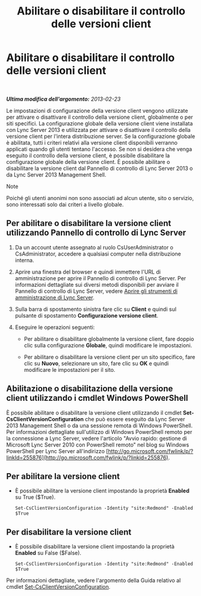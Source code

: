 ﻿---
title: Abilitare o disabilitare il controllo delle versioni client
TOCTitle: Abilitare o disabilitare il controllo delle versioni client
ms:assetid: 33a98cb9-a979-4bb6-afb2-512f601d7ac5
ms:mtpsurl: https://technet.microsoft.com/it-it/library/JJ898475(v=OCS.15)
ms:contentKeyID: 52062127
ms.date: 08/24/2015
mtps_version: v=OCS.15
ms.translationtype: HT
---

# Abilitare o disabilitare il controllo delle versioni client

 

_**Ultima modifica dell'argomento:** 2013-02-23_

Le impostazioni di configurazione della versione client vengono utilizzate per attivare o disattivare il controllo della versione client, globalmente o per siti specifici. La configurazione globale della versione client viene installata con Lync Server 2013 e utilizzata per attivare o disattivare il controllo della versione client per l'intera distribuzione server. Se la configurazione globale è abilitata, tutti i criteri relativi alla versione client disponibili verranno applicati quando gli utenti tentano l'accesso. Se non si desidera che venga eseguito il controllo della versione client, è possibile disabilitare la configurazione globale della versione client. È possibile abilitare o disabilitare la versione client dal Pannello di controllo di Lync Server 2013 o da Lync Server 2013 Management Shell.


> [!NOTE]
> Poiché gli utenti anonimi non sono associati ad alcun utente, sito o servizio, sono interessati solo dai criteri a livello globale.



## Per abilitare o disabilitare la versione client utilizzando Pannello di controllo di Lync Server

1.  Da un account utente assegnato al ruolo CsUserAdministrator o CsAdministrator, accedere a qualsiasi computer nella distribuzione interna.

2.  Aprire una finestra del browser e quindi immettere l'URL di amministrazione per aprire il Pannello di controllo di Lync Server. Per informazioni dettagliate sui diversi metodi disponibili per avviare il Pannello di controllo di Lync Server, vedere [Aprire gli strumenti di amministrazione di Lync Server](lync-server-2013-open-lync-server-administrative-tools.md).

3.  Sulla barra di spostamento sinistra fare clic su **Client** e quindi sul pulsante di spostamento **Configurazione versione client**.

4.  Eseguire le operazioni seguenti:
    
      - Per abilitare o disabilitare globalmente la versione client, fare doppio clic sulla configurazione **Globale**, quindi modificare le impostazioni.
    
      - Per abilitare o disabilitare la versione client per un sito specifico, fare clic su **Nuovo**, selezionare un sito, fare clic su **OK** e quindi modificare le impostazioni per il sito.

## Abilitazione o disabilitazione della versione client utilizzando i cmdlet Windows PowerShell

È possibile abilitare o disabilitare la versione client utilizzando il cmdlet **Set-CsClientVersionConfiguration** che può essere eseguito da Lync Server 2013 Management Shell o da una sessione remota di Windows PowerShell. Per informazioni dettagliate sull'utilizzo di Windows PowerShell remoto per la connessione a Lync Server, vedere l'articolo "Avvio rapido: gestione di Microsoft Lync Server 2010 con PowerShell remoto" nel blog su Windows PowerShell per Lync Server all'indirizzo [http://go.microsoft.com/fwlink/p/?linkId=255876](http://go.microsoft.com/fwlink/p/?linkid=255876).

## Per abilitare la versione client

  - È possibile abilitare la versione client impostando la proprietà **Enabled** su True ($True).
    
        Set-CsClientVersionConfiguration -Identity "site:Redmond" -Enabled $True

## Per disabilitare la versione client

  - È possibile disabilitare la versione client impostando la proprietà **Enabled** su False ($False).
    
        Set-CsClientVersionConfiguration -Identity "site:Redmond" -Enabled $True

Per informazioni dettagliate, vedere l'argomento della Guida relativo al cmdlet [Set-CsClientVersionConfiguration](https://docs.microsoft.com/en-us/powershell/module/skype/Set-CsClientVersionConfiguration).

